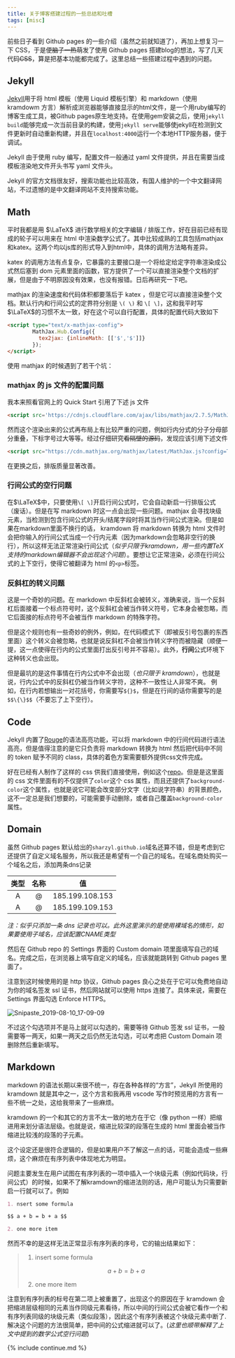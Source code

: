 ```yaml
---
title: 关于博客搭建过程的一些总结和吐槽
tags: [misc]
---
```


前些日子看到 Github pages 的一些介绍（虽然之前就知道了），再加上想复习一下 CSS，于是便<del>脑子一热</del>萌发了使用 Github pages 搭建blog的想法，写了几天代码<del>CSS</del>，算是把基本功能都完成了。这里总结一些搭建过程中遇到的问题。 

## Jekyll

[Jekyll](https://jekyllrb.com)用于将 html 模板（使用 Liquid 模板引擎）和 markdown（使用 kramdowm 方言）解析成浏览器能够直接显示的html文件，是一个用ruby编写的博客生成工具，被Github pages原生地支持。在使用gem安装之后，使用`jekyll build`能够完成一次当前目录的构建，使用`jekyll serve`能够使jekyll在检测到文件更新时自动重新构建，并且在`localhost:4000`运行一个本地HTTP服务器，便于调试。

Jekyll 由于使用 ruby 编写，配置文件一般通过 yaml 文件提供，并且在需要当成模板渲染地文件开头书写 yaml 文件头。

Jekyll 的官方文档很友好，搜索功能也比较高效，有国人维护的一个中文翻译网站，不过遗憾的是中文翻译网站不支持搜索功能。

## Math

平时我都是用 $\LaTeX$ 进行数学相关的文字编辑 / 排版工作，好在目前已经有现成的轮子可以用来在 html 中渲染数学公式了。其中比较成熟的工具包括mathjax和katex。这两个均以js库的形式导入到html中，具体的调用方法略有差异。

katex 的调用方法有点复杂，它暴露的主要接口是一个将给定给定字符串渲染成公式然后塞到 dom 元素里面的函数，官方提供了一个可以直接渲染整个文档的扩展，但是由于不明原因没有效果，也没有报错。日后再研究一下吧。

mathjax 的渲染速度和代码体积都要落后于 katex ，但是它可以直接渲染整个文档。默认行内和行间公式的定界符分别是 `\( \)` 和 `\[ \]`，这和我平时写 $\LaTeX$的习惯不太一致，好在这个可以自行配置，具体的配置代码大致如下

```html
<script type="text/x-mathjax-config">
        MathJax.Hub.Config({
          tex2jax: {inlineMath: [['$','$']]}
        });
</script>
```

使用 mathjax 的时候遇到了若干个坑：

### mathjax 的 js 文件的配置问题
我本来照看官网上的 Quick Start 引用了下述 js 文件

```html
<script src='https://cdnjs.cloudflare.com/ajax/libs/mathjax/2.7.5/MathJax.js?config=TeX-MML-AM_CHTML' async></script>
```

然而这个渲染出来的公式再布局上有比较严重的问题，例如行内分式的分子分母部分重叠，下标字号过大等等。经过仔细研究<del>看隔壁的源码</del>，发现应该引用下述文件

```html
<script src="https://cdn.mathjax.org/mathjax/latest/MathJax.js?config=TeX-AMS-MML_HTMLorMML" async></script>
```
在更换之后，排版质量显著改善。

### 行间公式的空行问题
在$\LaTeX$中，只要使用`\[ \]`开启行间公式时，它会自动新启一行排版公式（废话）。但是在写 markdown 时这一点会出现一些问题。mathjax 会寻找块级元素，当检测到包含行间公式的开头/结尾字段时将其当作行间公式渲染。但是如果在markdown里面不换行的话，
kramdown 将 markdown 转换为 html 文件时会把你输入的行间公式当成一个行内元素（因为markdown会忽略非空行的换行），所以这样无法正常渲染行间公式（*似乎只限于kramdown，用一些内置$TeX$支持的markdown编辑器不会出现这个问题*）。要想让它正常渲染，必须在行间公式的上下空行，使得它被翻译为 html 的`<p>`标签。

### 反斜杠的转义问题
这是一个奇妙的问题。在 markdown 中反斜杠会被转义，准确来说，当一个反斜杠后面接着一个标点符号时，这个反斜杠会被当作转义符号，它本身会被忽略，而它后面接的标点符号不会被当作 markdown 的特殊字符。

但是这个规则也有一些奇妙的例外，例如，在代码模式下（即被反引号包裹的东西里面）这个转义会被忽略，也就是说反斜杠不会被当作转义字符而被隐藏（顺便一提，这一点使得在行内的公式里面打出反引号并不容易）。此外，**行间**公式环境下这种转义也会出现。

但是最坑的是这件事情在行内公式中不会出现（*也只限于 kramdown*），也就是说，行内公式中的反斜杠仍被当作转义字符，这种不一致性让人非常不爽。
例如，在行内若想输出一对花括号，你需要写`${}$`，但是在行间的话你需要写的是`$$\{\}$$`（不要忘了上下空行）。


## Code
Jekyll 内置了[Rouge](http://rouge.jneen.net/)的语法高亮功能，可以将 markdown 中的行间代码进行语法高亮，但是值得注意的是它只负责将 markdown 转换为 html 然后把代码中不同的 token 赋予不同的 class，具体的着色方案需要额外提供css文件完成。

好在已经有人制作了这样的 css 供我们直接使用，例如这个[repo](https://github.com/jwarby/jekyll-pygments-themes)。但是是这里面的 css 文件里面有的不仅提供了`color`这个 css 属性，而且还提供了`background-color`这个属性，也就是说它可能会改变部分文字（比如说字符串）的背景颜色，这不一定总是我们想要的，可能需要手动删除，或者自己覆盖`background-color`属性。

## Domain
虽然 Github pages 默认给出的`sharzyl.github.io`域名还算不错，但是考虑到它还提供了自定义域名服务，所以我还是希望有一个自己的域名。在域名商处购买一个域名之后，添加两条dns记录

类型| 名称| 值
:-:|:-:|:-:
A|@|185.199.108.153
A|@|185.199.109.153

*注：似乎只添加一条 dns 记录也可以。此外这里演示的是使用裸域名的情形，如果要使用子域名，应该配置CNAME类型*

然后在 Github repo 的 Settings 界面的 Custom domain 项里面填写自己的域名。完成之后，在浏览器上填写自定义的域名，应该就能跳转到 Github pages 里面了。

注意到这时候使用的是 http 协议，Github pages 良心之处在于它可以免费地自动为你的域名签发 ssl 证书，然后网站就可以使用 https 连接了。具体来说，需要在 Settings 界面勾选 Enforce HTTPS。

![Snipaste_2019-08-10_17-09-09](https://i.loli.net/2019/08/10/7nKa45hJZixroLG.png)

不过这个勾选项并不是马上就可以勾选的，需要等待 Github 签发 ssl 证书，一般需要等一两天，如果一两天之后仍然无法勾选，可以考虑把 Custom Domain 项删除然后重新填写。

## Markdown
markdown 的语法长期以来很不统一，存在各种各样的“方言”，Jekyll 所使用的 kramdown 就是其中之一，这个方言和我再用 vscode 写作时预览用的方言有一些不统一之处，这给我带来了一些麻烦。

kramdown 的一个和其它的方言不太一致的地方在于它（像 python 一样）把缩进用来划分语法层级。也就是说，缩进比较深的段落在生成的 html 里面会被当作缩进比较浅的段落的子元素。

这个设定还是很符合逻辑的，但是如果用户不了解这一点的话，可能会造成一些麻烦，这个麻烦在有序列表中体现地尤为明显。

问题主要发生在用户试图在有序列表的一项中插入一个块级元素（例如代码块，行间公式）的时候，如果不了解kramdown的缩进法则的话，用户可能认为只需要新启一行就可以了。例如
```markdown
1. nsert some formula

$$ a + b = b + a $$

2. one more item
```

然而不幸的是这样无法正常显示有序列表的序号，它的输出结果如下：

>1. insert some formula
>
>$$ a + b = b + a $$
>
>2. one more item

注意到有序列表的标号在第二项上被重置了，出现这个的原因在于 kramdown 会把缩进层级相同的元素当作同级元素看待，所以中间的行间公式会被它看作一个和有序列表同级的块级元素（类似段落），因此这个有序列表被这个块级元素中断了. 解决这个问题的方法很简单，把中间的公式缩进就可以了。(*这里也顺带解释了上文中提到的数学公式空行问题*)

{% include continue.md %}